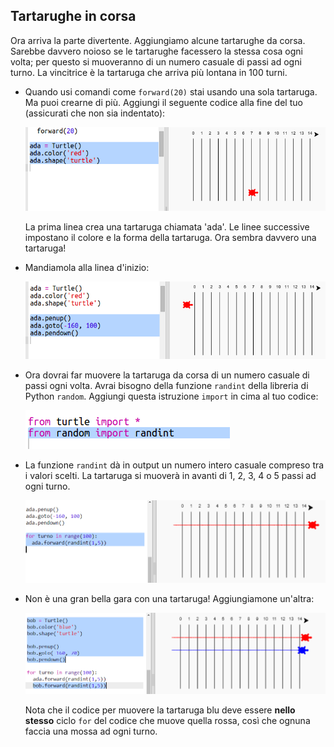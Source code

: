 ## Tartarughe in corsa

Ora arriva la parte divertente. Aggiungiamo alcune tartarughe da corsa. Sarebbe davvero noioso se le tartarughe facessero la stessa cosa ogni volta; per questo si muoveranno di un numero casuale di passi ad ogni turno. La vincitrice è la tartaruga che arriva più lontana in 100 turni.

+ Quando usi comandi come `forward(20)` stai usando una sola tartaruga. Ma puoi crearne di più. Aggiungi il seguente codice alla fine del tuo (assicurati che non sia indentato):
    
    ![screenshot](images/race-red.png)
    
    La prima linea crea una tartaruga chiamata 'ada'. Le linee successive impostano il colore e la forma della tartaruga. Ora sembra davvero una tartaruga!

+ Mandiamola alla linea d'inizio:
    
    ![screenshot](images/race-start.png)

+ Ora dovrai far muovere la tartaruga da corsa di un numero casuale di passi ogni volta. Avrai bisogno della funzione `randint` della libreria di Python `random`. Aggiungi questa istruzione `import` in cima al tuo codice:
    
    ![screenshot](images/race-randint.png)

+ La funzione `randint` dà in output un numero intero casuale compreso tra i valori scelti. La tartaruga si muoverà in avanti di 1, 2, 3, 4 o 5 passi ad ogni turno.
    
    ![screenshot](images/race-random.png)

+ Non è una gran bella gara con una tartaruga! Aggiungiamone un'altra:
    
    ![screenshot](images/race-blue.png)
    
    Nota che il codice per muovere la tartaruga blu deve essere **nello stesso** ciclo `for` del codice che muove quella rossa, così che ognuna faccia una mossa ad ogni turno.